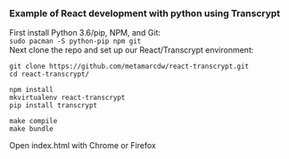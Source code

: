 ### Example of React development with python using Transcrypt
First install Python 3.6/pip, NPM, and Git:  
`sudo pacman -S python-pip npm git`  
Next clone the repo and set up our React/Transcrypt environment:  
```
git clone https://github.com/metamarcdw/react-transcrypt.git
cd react-transcrypt/

npm install
mkvirtualenv react-transcrypt
pip install transcrypt

make compile  
make bundle  
```

Open index.html with Chrome or Firefox
